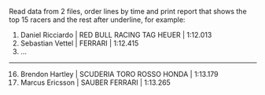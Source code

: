 Read data from 2 files, order lines by time and print report that shows the top 15 racers and the rest after underline, for example:
 1. Daniel Ricciardo      | RED BULL RACING TAG HEUER     | 1:12.013
 2. Sebastian Vettel      | FERRARI                       | 1:12.415
 3. ...
--------------------------------------------------------------------
16. Brendon Hartley       | SCUDERIA TORO ROSSO HONDA     | 1:13.179
17. Marcus Ericsson       | SAUBER FERRARI                | 1:13.265